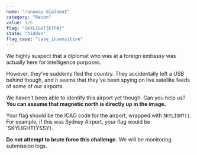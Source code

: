 ```yaml
---
name: "runaway diplomat"
category: "Recon"
value: 125
flag: "SKYLIGHT{KTPA}"
state: "hidden"
flag_case: "case_insensitive"
---
```


We highly suspect that a diplomat who was at a foreign embassy was actually here for intelligence purposes.

However, they've suddenly fled the country. They accidentally left a USB behind though, and it seems that they've been spying on live satellite feeds of some of our airports.

We haven't been able to identify this airport yet though. Can you help us? **You can assume that magnetic north is directly up in the image.**

Your flag should be the ICAO code for the airport, wrapped with `SKYLIGHT{}`. For example, if this was Sydney Airport, your flag would be `SKYLIGHT{YSSY}.

**Do not attempt to brute force this challenge.** We will be monitoring submission logs.
